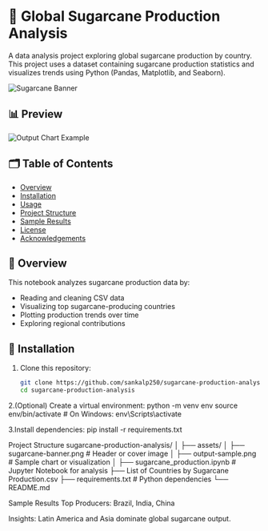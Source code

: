 # 🌾 Global Sugarcane Production Analysis

A data analysis project exploring global sugarcane production by country. This project uses a dataset containing sugarcane production statistics and visualizes trends using Python (Pandas, Matplotlib, and Seaborn).

![Sugarcane Banner](assets/sugarcane-banner.png)

## 📊 Preview

![Output Chart Example](assets/output-sample.png)

## 🗂️ Table of Contents

- [Overview](#-overview)
- [Installation](#-installation)
- [Usage](#-usage)
- [Project Structure](#-project-structure)
- [Sample Results](#-sample-results)
- [License](#-license)
- [Acknowledgements](#-acknowledgements)

## 📖 Overview

This notebook analyzes sugarcane production data by:
- Reading and cleaning CSV data
- Visualizing top sugarcane-producing countries
- Plotting production trends over time
- Exploring regional contributions

## 🔧 Installation

1. Clone this repository:
   ```bash
   git clone https://github.com/sankalp250/sugarcane-production-analysis.git
   cd sugarcane-production-analysis
2.(Optional) Create a virtual environment:
python -m venv env
source env/bin/activate  # On Windows: env\Scripts\activate

3.Install dependencies:
pip install -r requirements.txt

Project Structure 
sugarcane-production-analysis/
│
├── assets/
│   ├── sugarcane-banner.png       # Header or cover image
│   ├── output-sample.png          # Sample chart or visualization
│
├── sugarcane_production.ipynb     # Jupyter Notebook for analysis
├── List of Countries by Sugarcane Production.csv
├── requirements.txt               # Python dependencies
└── README.md

Sample Results
Top Producers: Brazil, India, China

Insights: Latin America and Asia dominate global sugarcane output.




